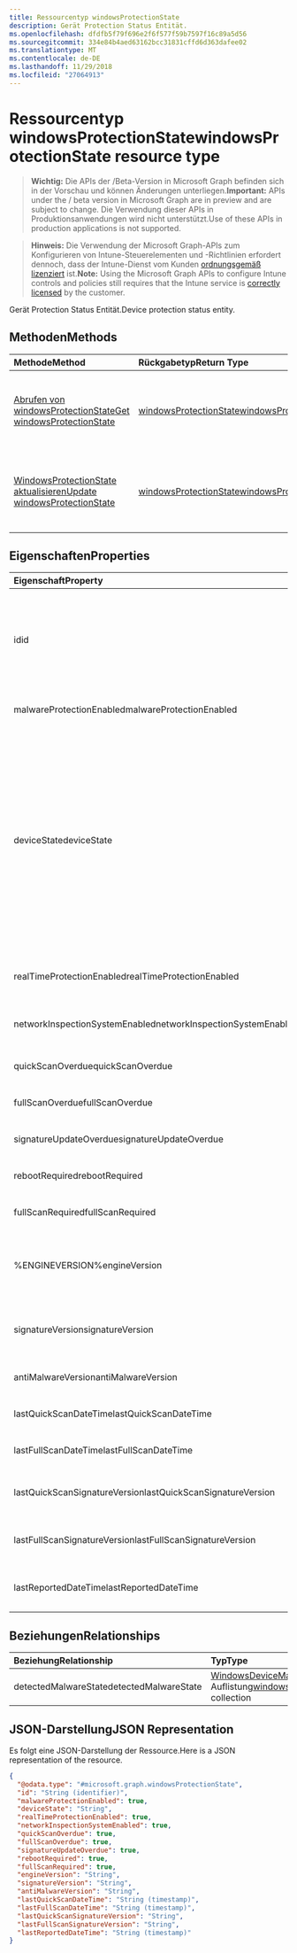 ```yaml
---
title: Ressourcentyp windowsProtectionState
description: Gerät Protection Status Entität.
ms.openlocfilehash: dfdfb5f79f696e2f6f577f59b7597f16c89a5d56
ms.sourcegitcommit: 334e84b4aed63162bcc31831cffd6d363dafee02
ms.translationtype: MT
ms.contentlocale: de-DE
ms.lasthandoff: 11/29/2018
ms.locfileid: "27064913"
---
```

# <a name="windowsprotectionstate-resource-type"></a><span data-ttu-id="a882b-103">Ressourcentyp windowsProtectionState</span><span class="sxs-lookup"><span data-stu-id="a882b-103">windowsProtectionState resource type</span></span>

> <span data-ttu-id="a882b-104">**Wichtig:** Die APIs der /Beta-Version in Microsoft Graph befinden sich in der Vorschau und können Änderungen unterliegen.</span><span class="sxs-lookup"><span data-stu-id="a882b-104">**Important:** APIs under the / beta version in Microsoft Graph are in preview and are subject to change.</span></span> <span data-ttu-id="a882b-105">Die Verwendung dieser APIs in Produktionsanwendungen wird nicht unterstützt.</span><span class="sxs-lookup"><span data-stu-id="a882b-105">Use of these APIs in production applications is not supported.</span></span>

> <span data-ttu-id="a882b-106">**Hinweis:** Die Verwendung der Microsoft Graph-APIs zum Konfigurieren von Intune-Steuerelementen und -Richtlinien erfordert dennoch, dass der Intune-Dienst vom Kunden [ordnungsgemäß lizenziert](https://go.microsoft.com/fwlink/?linkid=839381) ist.</span><span class="sxs-lookup"><span data-stu-id="a882b-106">**Note:** Using the Microsoft Graph APIs to configure Intune controls and policies still requires that the Intune service is [correctly licensed](https://go.microsoft.com/fwlink/?linkid=839381) by the customer.</span></span>

<span data-ttu-id="a882b-107">Gerät Protection Status Entität.</span><span class="sxs-lookup"><span data-stu-id="a882b-107">Device protection status entity.</span></span>
## <a name="methods"></a><span data-ttu-id="a882b-108">Methoden</span><span class="sxs-lookup"><span data-stu-id="a882b-108">Methods</span></span>
|<span data-ttu-id="a882b-109">Methode</span><span class="sxs-lookup"><span data-stu-id="a882b-109">Method</span></span>|<span data-ttu-id="a882b-110">Rückgabetyp</span><span class="sxs-lookup"><span data-stu-id="a882b-110">Return Type</span></span>|<span data-ttu-id="a882b-111">Beschreibung</span><span class="sxs-lookup"><span data-stu-id="a882b-111">Description</span></span>|
|:---|:---|:---|
|[<span data-ttu-id="a882b-112">Abrufen von windowsProtectionState</span><span class="sxs-lookup"><span data-stu-id="a882b-112">Get windowsProtectionState</span></span>](../api/intune-devices-windowsprotectionstate-get.md)|[<span data-ttu-id="a882b-113">windowsProtectionState</span><span class="sxs-lookup"><span data-stu-id="a882b-113">windowsProtectionState</span></span>](../resources/intune-devices-windowsprotectionstate.md)|<span data-ttu-id="a882b-114">Lesen Sie Eigenschaften und Beziehungen des [WindowsProtectionState](../resources/intune-devices-windowsprotectionstate.md) -Objekts.</span><span class="sxs-lookup"><span data-stu-id="a882b-114">Read properties and relationships of the [windowsProtectionState](../resources/intune-devices-windowsprotectionstate.md) object.</span></span>|
|[<span data-ttu-id="a882b-115">WindowsProtectionState aktualisieren</span><span class="sxs-lookup"><span data-stu-id="a882b-115">Update windowsProtectionState</span></span>](../api/intune-devices-windowsprotectionstate-update.md)|[<span data-ttu-id="a882b-116">windowsProtectionState</span><span class="sxs-lookup"><span data-stu-id="a882b-116">windowsProtectionState</span></span>](../resources/intune-devices-windowsprotectionstate.md)|<span data-ttu-id="a882b-117">Aktualisieren Sie die Eigenschaften eines [WindowsProtectionState](../resources/intune-devices-windowsprotectionstate.md) -Objekts.</span><span class="sxs-lookup"><span data-stu-id="a882b-117">Update the properties of a [windowsProtectionState](../resources/intune-devices-windowsprotectionstate.md) object.</span></span>|

## <a name="properties"></a><span data-ttu-id="a882b-118">Eigenschaften</span><span class="sxs-lookup"><span data-stu-id="a882b-118">Properties</span></span>
|<span data-ttu-id="a882b-119">Eigenschaft</span><span class="sxs-lookup"><span data-stu-id="a882b-119">Property</span></span>|<span data-ttu-id="a882b-120">Typ</span><span class="sxs-lookup"><span data-stu-id="a882b-120">Type</span></span>|<span data-ttu-id="a882b-121">Beschreibung</span><span class="sxs-lookup"><span data-stu-id="a882b-121">Description</span></span>|
|:---|:---|:---|
|<span data-ttu-id="a882b-122">id</span><span class="sxs-lookup"><span data-stu-id="a882b-122">id</span></span>|<span data-ttu-id="a882b-123">String</span><span class="sxs-lookup"><span data-stu-id="a882b-123">String</span></span>|<span data-ttu-id="a882b-124">Der eindeutige Bezeichner für das Gerät Protection Status-Objekt.</span><span class="sxs-lookup"><span data-stu-id="a882b-124">The unique Identifier for the device protection status object.</span></span> <span data-ttu-id="a882b-125">Dies ist die Geräte-Id des Geräts</span><span class="sxs-lookup"><span data-stu-id="a882b-125">This is device id of the device</span></span>|
|<span data-ttu-id="a882b-126">malwareProtectionEnabled</span><span class="sxs-lookup"><span data-stu-id="a882b-126">malwareProtectionEnabled</span></span>|<span data-ttu-id="a882b-127">Boolesch</span><span class="sxs-lookup"><span data-stu-id="a882b-127">Boolean</span></span>|<span data-ttu-id="a882b-128">Anti-Malware ist oder nicht aktiviert</span><span class="sxs-lookup"><span data-stu-id="a882b-128">Anti malware is enabled or not</span></span>|
|<span data-ttu-id="a882b-129">deviceState</span><span class="sxs-lookup"><span data-stu-id="a882b-129">deviceState</span></span>|[<span data-ttu-id="a882b-130">windowsDeviceHealthState</span><span class="sxs-lookup"><span data-stu-id="a882b-130">windowsDeviceHealthState</span></span>](../resources/intune-devices-windowsdevicehealthstate.md)|<span data-ttu-id="a882b-131">Zustand des Computers (wie bereinigen oder ausstehende vollständigen Scan oder Ausstehender Neustart usw.).</span><span class="sxs-lookup"><span data-stu-id="a882b-131">Computer's state (like clean or pending full scan or pending reboot etc).</span></span> <span data-ttu-id="a882b-132">Mögliche Werte sind: `clean`, `fullScanPending`, `rebootPending`, `manualStepsPending`, `offlineScanPending` und `critical`.</span><span class="sxs-lookup"><span data-stu-id="a882b-132">Possible values are: `clean`, `fullScanPending`, `rebootPending`, `manualStepsPending`, `offlineScanPending`, `critical`.</span></span>|
|<span data-ttu-id="a882b-133">realTimeProtectionEnabled</span><span class="sxs-lookup"><span data-stu-id="a882b-133">realTimeProtectionEnabled</span></span>|<span data-ttu-id="a882b-134">Boolesch</span><span class="sxs-lookup"><span data-stu-id="a882b-134">Boolean</span></span>|<span data-ttu-id="a882b-135">Echtzeit-Schutz ist oder nicht aktiviert?</span><span class="sxs-lookup"><span data-stu-id="a882b-135">Real time protection is enabled or not?</span></span>|
|<span data-ttu-id="a882b-136">networkInspectionSystemEnabled</span><span class="sxs-lookup"><span data-stu-id="a882b-136">networkInspectionSystemEnabled</span></span>|<span data-ttu-id="a882b-137">Boolesch</span><span class="sxs-lookup"><span data-stu-id="a882b-137">Boolean</span></span>|<span data-ttu-id="a882b-138">Netzwerk-Prüfung System aktiviert ist oder nicht?</span><span class="sxs-lookup"><span data-stu-id="a882b-138">Network inspection system enabled or not?</span></span>|
|<span data-ttu-id="a882b-139">quickScanOverdue</span><span class="sxs-lookup"><span data-stu-id="a882b-139">quickScanOverdue</span></span>|<span data-ttu-id="a882b-140">Boolesch</span><span class="sxs-lookup"><span data-stu-id="a882b-140">Boolean</span></span>|<span data-ttu-id="a882b-141">Quick scan überfällige oder nicht?</span><span class="sxs-lookup"><span data-stu-id="a882b-141">Quick scan overdue or not?</span></span>|
|<span data-ttu-id="a882b-142">fullScanOverdue</span><span class="sxs-lookup"><span data-stu-id="a882b-142">fullScanOverdue</span></span>|<span data-ttu-id="a882b-143">Boolesch</span><span class="sxs-lookup"><span data-stu-id="a882b-143">Boolean</span></span>|<span data-ttu-id="a882b-144">Des vollständigen Scan überfällige oder nicht?</span><span class="sxs-lookup"><span data-stu-id="a882b-144">Full scan overdue or not?</span></span>|
|<span data-ttu-id="a882b-145">signatureUpdateOverdue</span><span class="sxs-lookup"><span data-stu-id="a882b-145">signatureUpdateOverdue</span></span>|<span data-ttu-id="a882b-146">Boolesch</span><span class="sxs-lookup"><span data-stu-id="a882b-146">Boolean</span></span>|<span data-ttu-id="a882b-147">Signatur veraltet oder nicht?</span><span class="sxs-lookup"><span data-stu-id="a882b-147">Signature out of date or not?</span></span>|
|<span data-ttu-id="a882b-148">rebootRequired</span><span class="sxs-lookup"><span data-stu-id="a882b-148">rebootRequired</span></span>|<span data-ttu-id="a882b-149">Boolesch</span><span class="sxs-lookup"><span data-stu-id="a882b-149">Boolean</span></span>|<span data-ttu-id="a882b-150">Neustart erforderlich oder nicht?</span><span class="sxs-lookup"><span data-stu-id="a882b-150">Reboot required or not?</span></span>|
|<span data-ttu-id="a882b-151">fullScanRequired</span><span class="sxs-lookup"><span data-stu-id="a882b-151">fullScanRequired</span></span>|<span data-ttu-id="a882b-152">Boolesch</span><span class="sxs-lookup"><span data-stu-id="a882b-152">Boolean</span></span>|<span data-ttu-id="a882b-153">Vollständigen Scan erforderlich oder nicht?</span><span class="sxs-lookup"><span data-stu-id="a882b-153">Full scan required or not?</span></span>|
|<span data-ttu-id="a882b-154">%ENGINEVERSION%</span><span class="sxs-lookup"><span data-stu-id="a882b-154">engineVersion</span></span>|<span data-ttu-id="a882b-155">String</span><span class="sxs-lookup"><span data-stu-id="a882b-155">String</span></span>|<span data-ttu-id="a882b-156">Aktuelle Endpoint Protection Datenbankmodul, version</span><span class="sxs-lookup"><span data-stu-id="a882b-156">Current endpoint protection engine's version</span></span>|
|<span data-ttu-id="a882b-157">signatureVersion</span><span class="sxs-lookup"><span data-stu-id="a882b-157">signatureVersion</span></span>|<span data-ttu-id="a882b-158">String</span><span class="sxs-lookup"><span data-stu-id="a882b-158">String</span></span>|<span data-ttu-id="a882b-159">Aktuelle Version der Malware-Definitionen</span><span class="sxs-lookup"><span data-stu-id="a882b-159">Current malware definitions version</span></span>|
|<span data-ttu-id="a882b-160">antiMalwareVersion</span><span class="sxs-lookup"><span data-stu-id="a882b-160">antiMalwareVersion</span></span>|<span data-ttu-id="a882b-161">String</span><span class="sxs-lookup"><span data-stu-id="a882b-161">String</span></span>|<span data-ttu-id="a882b-162">Aktuelle anti-Malware-version</span><span class="sxs-lookup"><span data-stu-id="a882b-162">Current anti malware version</span></span>|
|<span data-ttu-id="a882b-163">lastQuickScanDateTime</span><span class="sxs-lookup"><span data-stu-id="a882b-163">lastQuickScanDateTime</span></span>|<span data-ttu-id="a882b-164">DateTimeOffset</span><span class="sxs-lookup"><span data-stu-id="a882b-164">DateTimeOffset</span></span>|<span data-ttu-id="a882b-165">Letzte schnell-Scan datetime</span><span class="sxs-lookup"><span data-stu-id="a882b-165">Last quick scan datetime</span></span>|
|<span data-ttu-id="a882b-166">lastFullScanDateTime</span><span class="sxs-lookup"><span data-stu-id="a882b-166">lastFullScanDateTime</span></span>|<span data-ttu-id="a882b-167">DateTimeOffset</span><span class="sxs-lookup"><span data-stu-id="a882b-167">DateTimeOffset</span></span>|<span data-ttu-id="a882b-168">Letzte schnell-Scan datetime</span><span class="sxs-lookup"><span data-stu-id="a882b-168">Last quick scan datetime</span></span>|
|<span data-ttu-id="a882b-169">lastQuickScanSignatureVersion</span><span class="sxs-lookup"><span data-stu-id="a882b-169">lastQuickScanSignatureVersion</span></span>|<span data-ttu-id="a882b-170">String</span><span class="sxs-lookup"><span data-stu-id="a882b-170">String</span></span>|<span data-ttu-id="a882b-171">Letzte schnell-Scan Signatur-version</span><span class="sxs-lookup"><span data-stu-id="a882b-171">Last quick scan signature version</span></span>|
|<span data-ttu-id="a882b-172">lastFullScanSignatureVersion</span><span class="sxs-lookup"><span data-stu-id="a882b-172">lastFullScanSignatureVersion</span></span>|<span data-ttu-id="a882b-173">String</span><span class="sxs-lookup"><span data-stu-id="a882b-173">String</span></span>|<span data-ttu-id="a882b-174">Letzte vollständige Überprüfung Signatur-version</span><span class="sxs-lookup"><span data-stu-id="a882b-174">Last full scan signature version</span></span>|
|<span data-ttu-id="a882b-175">lastReportedDateTime</span><span class="sxs-lookup"><span data-stu-id="a882b-175">lastReportedDateTime</span></span>|<span data-ttu-id="a882b-176">DateTimeOffset</span><span class="sxs-lookup"><span data-stu-id="a882b-176">DateTimeOffset</span></span>|<span data-ttu-id="a882b-177">Letzte Gerät Integritätsstatus gemeldet Zeit</span><span class="sxs-lookup"><span data-stu-id="a882b-177">Last device health status reported time</span></span>|

## <a name="relationships"></a><span data-ttu-id="a882b-178">Beziehungen</span><span class="sxs-lookup"><span data-stu-id="a882b-178">Relationships</span></span>
|<span data-ttu-id="a882b-179">Beziehung</span><span class="sxs-lookup"><span data-stu-id="a882b-179">Relationship</span></span>|<span data-ttu-id="a882b-180">Typ</span><span class="sxs-lookup"><span data-stu-id="a882b-180">Type</span></span>|<span data-ttu-id="a882b-181">Beschreibung</span><span class="sxs-lookup"><span data-stu-id="a882b-181">Description</span></span>|
|:---|:---|:---|
|<span data-ttu-id="a882b-182">detectedMalwareState</span><span class="sxs-lookup"><span data-stu-id="a882b-182">detectedMalwareState</span></span>|<span data-ttu-id="a882b-183">[WindowsDeviceMalwareState](../resources/intune-devices-windowsdevicemalwarestate.md) -Auflistung</span><span class="sxs-lookup"><span data-stu-id="a882b-183">[windowsDeviceMalwareState](../resources/intune-devices-windowsdevicemalwarestate.md) collection</span></span>|<span data-ttu-id="a882b-184">Liste der Geräte Schadsoftware</span><span class="sxs-lookup"><span data-stu-id="a882b-184">Device malware list</span></span>|

## <a name="json-representation"></a><span data-ttu-id="a882b-185">JSON-Darstellung</span><span class="sxs-lookup"><span data-stu-id="a882b-185">JSON Representation</span></span>
<span data-ttu-id="a882b-186">Es folgt eine JSON-Darstellung der Ressource.</span><span class="sxs-lookup"><span data-stu-id="a882b-186">Here is a JSON representation of the resource.</span></span>
<!-- {
  "blockType": "resource",
  "keyProperty": "id",
  "@odata.type": "microsoft.graph.windowsProtectionState"
}
-->
``` json
{
  "@odata.type": "#microsoft.graph.windowsProtectionState",
  "id": "String (identifier)",
  "malwareProtectionEnabled": true,
  "deviceState": "String",
  "realTimeProtectionEnabled": true,
  "networkInspectionSystemEnabled": true,
  "quickScanOverdue": true,
  "fullScanOverdue": true,
  "signatureUpdateOverdue": true,
  "rebootRequired": true,
  "fullScanRequired": true,
  "engineVersion": "String",
  "signatureVersion": "String",
  "antiMalwareVersion": "String",
  "lastQuickScanDateTime": "String (timestamp)",
  "lastFullScanDateTime": "String (timestamp)",
  "lastQuickScanSignatureVersion": "String",
  "lastFullScanSignatureVersion": "String",
  "lastReportedDateTime": "String (timestamp)"
}
```





